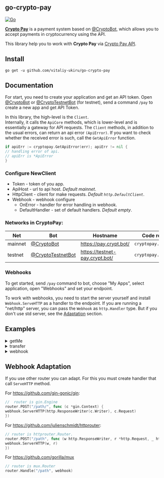 ## go-crypto-pay
[![Go](https://github.com/vitaliy-ukiru/go-crypto-pay/actions/workflows/go.yml/badge.svg)](https://github.com/vitaliy-ukiru/go-crypto-pay/actions/workflows/go.yml)

**[Crypto Pay](http://t.me/CryptoBot/?start=pay)** is a payment system based
on [@CryptoBot](http://t.me/CryptoBot), which allows you to accept payments in cryptocurrency using the
API.

This library help you to work with **Crypto Pay**
via [Crypto Pay API](https://telegra.ph/Crypto-Pay-API-11-25).

## Install

```shell
go get -u github.com/vitaliy-ukiru/go-crypto-pay
```

## Documentation

For start, you need to create your application and get an API token.
Open [@CryptoBot](http://t.me/CryptoBot?start=pay)
or [@CryptoTestnetBot](http://t.me/CryptoTestnetBot?start=pay) (for testnet), send a command `/pay` to
create a new app and get API Token.

In this library, the high-level is the `Client`.  
Internally, it calls the `ApiCore` methods, which is lower-level and is essentially a gateway for API
requests. The `Client` methods, in addition to the usual errors, can return an api error `(ApiError)`. If
you want to check whether the received error is such, call the `GetApiError` function.

```go
if apiErr := cryptopay.GetApiError(err); apiErr != nil {
// handling error of api. 
// apiErr is *ApiError
}
```

### Configure NewClient

- Token - token of you app.
- ApiHost - url to api host. _Default mainnet_.
- HttpClient - client for make requests. _Default `http.DefaultClient`_.
- Webhook - webhook configure
    - OnError - handler for error handling in webhook.
    - DefaultHandler - set of default handlers. _Default empty_.

### Networks in CryptoPay:

| Net       | Bot                                                          | Hostname                       | Code reference
| --------- | ------------------------------------------------------------ | ------------------------------ | -------------
| mainnet   | [@CryptoBot](https://t.me/CryptoBot?start=pay)               | https://pay.crypt.bot/         | `cryptopay.MainNetHost`
| testnet   | [@CryptoTestnetBot](https://t.me/CryptoTestnetBot?start=pay) | https://testnet-pay.crypt.bot/ | `cryptopay.TestNetHost`

### Webhooks

To get started, send `/pay` command to bot, choose "My Apps", select application, open "Webhooks" and set
your endpoint.

To work with webhooks, you need to start the server yourself and install `Webhook.ServeHTTP` as a handler
to the endpoint. If you are running a "net/http" server, you can pass the `Webhook` as `http.Handler`
type. But if you don't use std server, see the [Adaptation](#Webhook-Adaptation) section.

## Examples

<details>
<summary>getMe</summary>

```go
package main

import (
	"fmt"

	cryptopay "github.com/vitaliy-ukiru/go-crypto-pay"
)

func main() {
	client := cryptopay.NewClient(cryptopay.ClientSettings{
		Token:   "your_token_here",
		ApiHost: cryptopay.TestNetHost,
	})
	app, err := client.GetMe()
	if err != nil {
		panic(err)
	}
	fmt.Printf(
		"app_id=%d; name=%q; payment_bot=%q",
		app.Id,
		app.Name,
		app.PaymentBotUsername,
	)

}
```

</details>

<details>
<summary>transfer</summary>


```go
package main

import (
	"fmt"
	"time"

	cryptopay "github.com/vitaliy-ukiru/go-crypto-pay"
)

func main() {
	client := cryptopay.NewClient(cryptopay.ClientSettings{
		Token: "your_token",
	})
	transfer, err := client.DoTransfer(-1, cryptopay.USDT, 100, "generate unique data", cryptopay.DoTransferOptions{
		Comment: "You winner!",
	})
	if err != nil {
		panic(err)
	}
	fmt.Printf("Transfer completed at %s", transfer.CompletedAt.Format(time.RFC850))
}
```

</details>

<details>
<summary>webhook</summary>

```go
package main

import (
	"fmt"
	"net/http"
	"time"

	cryptopay "github.com/vitaliy-ukiru/go-crypto-pay"
)

func main() {
	client := cryptopay.NewClient(cryptopay.ClientSettings{
		Token: "your_token", // token required for webhooks, because using for verification updates
		Webhook: cryptopay.WebhookSettings{
			OnError: func(_ *http.Request, err error) {
				panic(err)
			},
		},
	})
	client.OnInvoicePaid(func(update *cryptopay.WebhookUpdate) {
		invoice := update.Payload
		fmt.Printf(
			"Invoice № %d for %s %s was paid on %s",
			invoice.Id,
			invoice.Amount,
			invoice.Asset,
			invoice.PaidAt.Format(time.RFC850))
	})
}
```

</details>

## Webhook Adaptation

If you use other router you can adapt. For this you must create handler that call `ServeHTTP` method.

For https://github.com/gin-gonic/gin:

```go
//  router is gin.Engine
router.POST("/path/", func (c *gin.Context) {
webhook.ServerHTTP(http.ResponseWriter(c.Writer), c.Request)
})
```

For https://github.com/julienschmidt/httprouter:

```go
// router is httprouter.Router.
router.POST("/path", func (w http.ResponseWriter, r *http.Request, _ httprouter.Params) {
webhook.ServerHTTP(w, r)
})
```

For https://github.com/gorilla/mux

```go
// router is mux.Router
router.Handle("/path", webhook)
```
